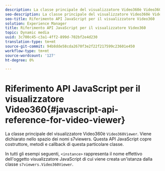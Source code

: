 ```yaml
---
description: La classe principale del visualizzatore Video360è Video360Viewer. Viene dichiarato nello spazio dei nomi s7viewers. Questa API JavaScript copre costruttore, metodi e callback di questa particolare classe.
seo-description: La classe principale del visualizzatore Video360è Video360Viewer. Viene dichiarato nello spazio dei nomi s7viewers. Questa API JavaScript copre costruttore, metodi e callback di questa particolare classe.
seo-title: Riferimento API JavaScript per il visualizzatore Video360
solution: Experience Manager
title: Riferimento API JavaScript per il visualizzatore Video360
topic: Dynamic media
uuid: 3c700c45-c3a1-4ff2-899d-702bf2e4d230
translation-type: tm+mt
source-git-commit: 94b8dde58cda2670f3e2f22f217599c23601e450
workflow-type: tm+mt
source-wordcount: '127'
ht-degree: 0%

---
```



# Riferimento API JavaScript per il visualizzatore Video360{#javascript-api-reference-for-video-viewer}

La classe principale del visualizzatore Video360è `Video360Viewer`. Viene dichiarato nello spazio dei nomi s7viewers. Questa API JavaScript copre costruttore, metodi e callback di questa particolare classe.

In tutti gli esempi seguenti, `<instance>` rappresenta il nome effettivo dell&#39;oggetto visualizzatore JavaScript di cui viene creata un&#39;istanza dalla classe `s7viewers.Video360Viewer`.

